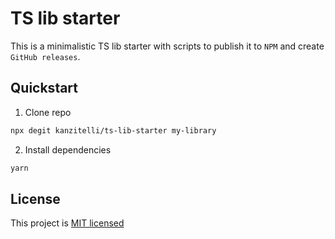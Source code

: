 # TS lib starter

This is a minimalistic TS lib starter with scripts to publish it to `NPM` and create `GitHub releases`.

## Quickstart

1. Clone repo

```sh
npx degit kanzitelli/ts-lib-starter my-library
```

2. Install dependencies

```sh
yarn
```

## License

This project is [MIT licensed](/LICENSE.md)
